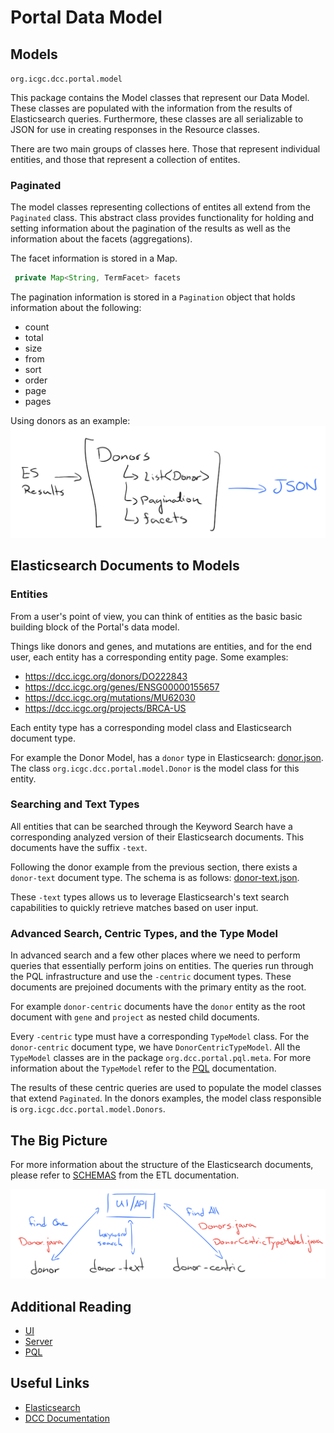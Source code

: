 # Portal Data Model

## Models
`org.icgc.dcc.portal.model`

This package contains the Model classes that represent our Data Model.
These classes are populated with the information from the results of Elasticsearch queries. Furthermore, 
these classes are all serializable to JSON for use in creating responses in the Resource classes. 

There are two main groups of classes here. Those that represent individual entities, and those that 
represent a collection of entites. 

### Paginated
The model classes representing collections of entites all extend from the `Paginated` class. This abstract
class provides functionality for holding and setting information about the pagination of the results as well
as the information about the facets (aggregations). 

The facet information is stored in a Map. 
```java
 private Map<String, TermFacet> facets
 ```

The pagination information is stored in a `Pagination` object that holds information about the following:
* count
* total
* size
* from
* sort
* order
* page
* pages

Using donors as an example:
![donor-model](dcc-portal-server/docs/images/donor-model.png)


## Elasticsearch Documents to Models

### Entities
From a user's point of view, you can think of entities as the basic basic building block
of the Portal's data model.

Things like donors and genes, and mutations are entities, and for the end user, each entity has a
corresponding entity page. Some examples:
* https://dcc.icgc.org/donors/DO222843
* https://dcc.icgc.org/genes/ENSG00000155657
* https://dcc.icgc.org/mutations/MU62030
* https://dcc.icgc.org/projects/BRCA-US

Each entity type has a corresponding model class and Elasticsearch document type. 

For example the Donor Model, has a `donor` type in Elasticsearch: [donor.json](https://github.com/icgc-dcc/dcc-etl/blob/develop/docs/schemas/donor.json).
The class `org.icgc.dcc.portal.model.Donor` is the model class for this entity. 

### Searching and Text Types
All entities that can be searched through the Keyword Search have a corresponding analyzed 
version of their Elasticsearch documents. This documents have the suffix `-text`.

Following the donor example from the previous section, there exists a `donor-text` document type. The schema
is as follows: [donor-text.json](https://github.com/icgc-dcc/dcc-etl/blob/develop/docs/schemas/donor-text.json).

These `-text` types allows us to leverage Elasticsearch's text search capabilities to quickly retrieve matches
based on user input.

### Advanced Search, Centric Types, and the Type Model

In advanced search and a few other places where we need to perform queries that essentially perform joins on entities. 
The queries run through the PQL infrastructure and use the `-centric` document types. These documents are prejoined
documents with the primary entity as the root. 

For example `donor-centric` documents have the `donor` entity as the root document with `gene` and `project` as nested
child documents. 

Every `-centric` type must have a corresponding `TypeModel` class. For the `donor-centric` document type, we have 
`DonorCentricTypeModel`. All the `TypeModel` classes are in the package `org.dcc.portal.pql.meta`. For more information
about the `TypeModel` refer to the [PQL](../dcc-portal-pql/PQL.md) documentation.

The results of these centric queries are used to populate the model classes that extend `Paginated`. 
In the donors examples, the model class responsible is `org.icgc.dcc.portal.model.Donors`. 

## The Big Picture
For more information about the structure of the Elasticsearch documents, 
please refer to [SCHEMAS](https://github.com/icgc-dcc/dcc-etl/blob/develop/SCHEMAS.md)
from the ETL documentation.

![Model Diagram](./dcc-portal-server/docs/images/models.png)

## Additional Reading
 
* [UI](../dcc-portal-ui/UI.md)
* [Server](../dcc-portal-server/SERVER.md)
* [PQL](../dcc-portal-pql/PQL.md)

## Useful Links

* [Elasticsearch](https://www.elastic.co/products/elasticsearch)
* [DCC Documentation](http://docs.dcc.icgc.org/)